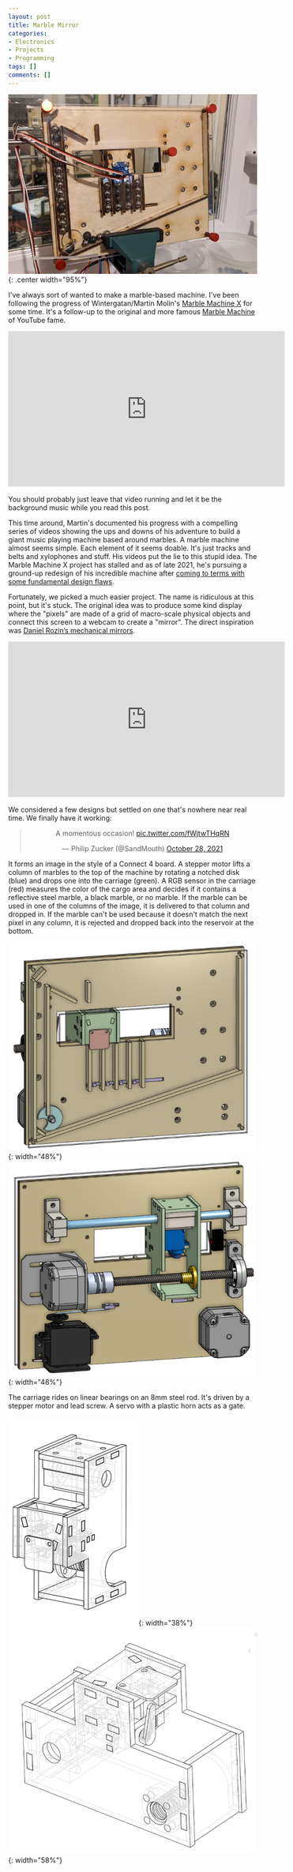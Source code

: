```yaml
---
layout: post
title: Marble Mirror
categories:
- Electronics
- Projects
- Programming
tags: []
comments: []
---
```



![Photo front](/assets/img/2021/10/marble_mirror_front.png){: .center width="95%"}


I've always sort of wanted to make a marble-based machine. I've been following the progress of Wintergatan/Martin Molin's [Marble Machine X](https://www.youtube.com/watch?v=C8qyVURtSZc) for some time. It's a follow-up to the original and more famous [Marble Machine](https://www.youtube.com/watch?v=IvUU8joBb1Q) of YouTube fame. 

<center>
<iframe width="560" height="315" src="https://www.youtube.com/embed/IvUU8joBb1Q" title="YouTube video player" frameborder="0" allow="accelerometer; autoplay; clipboard-write; encrypted-media; gyroscope; picture-in-picture" allowfullscreen></iframe>
</center>

You should probably just leave that video running and let it be the background music while you read this post.

This time around, Martin's documented his progress with a compelling series of videos showing the ups and downs of his adventure to build a giant music playing machine based around marbles. 
A marble machine almost seems simple. Each element of it seems doable. It's just tracks and belts and xylophones and stuff. 
His videos put the lie to this stupid idea.
The Marble Machine X project has stalled and as of late 2021, he's pursuing a ground-up redesign of his incredible machine after [coming to terms with some fundamental design flaws](https://www.youtube.com/watch?v=WN90HYiFpAw).

Fortunately, we picked a much easier project.
The name is ridiculous at this point, but it's stuck.
The original idea was to produce some kind display where the "pixels" are made of a grid of macro-scale physical objects and connect this screen to a webcam to create a "mirror".
The direct inspiration was [Daniel Rozin’s mechanical mirrors](http://www.smoothware.com/danny/).
<center>
<iframe width="560" height="315" src="https://www.youtube.com/embed/1ZPJ0U_kpNg" title="YouTube video player" frameborder="0" allow="accelerometer; autoplay; clipboard-write; encrypted-media; gyroscope; picture-in-picture" allowfullscreen></iframe>
</center>

We considered a few designs but settled on one that's nowhere near real time. We finally have it working:
<center>
<blockquote class="twitter-tweet"><p lang="fr" dir="ltr">A momentous occasion! <a href="https://t.co/fWjtwTHqRN">pic.twitter.com/fWjtwTHqRN</a></p>&mdash; Philip Zucker (@SandMouth) <a href="https://twitter.com/SandMouth/status/1453563957696999430?ref_src=twsrc%5Etfw">October 28, 2021</a></blockquote> <script async src="https://platform.twitter.com/widgets.js" charset="utf-8"></script>
</center>

It forms an image in the style of a Connect 4 board. A stepper motor lifts a column of marbles to the top of the machine by rotating a notched disk (blue) and drops one into the carriage (green). A RGB sensor in the carriage (red) measures the color of the cargo area and decides if it contains a reflective steel marble, a black marble, or no marble. If the marble can be used in one of the columns of the image, it is delivered to that column and dropped in. If the marble can't be used because it doesn't match the next pixel in any column, it is rejected and dropped back into the reservoir at the bottom.

![Model front](/assets/img/2021/10/model_front.png){: width="48%"}
![Model front](/assets/img/2021/10/model_rear.png){: width="48%"}

The carriage rides on linear bearings on an 8mm steel rod. It's driven by a stepper motor and lead screw. A servo with a plastic horn acts as a gate.


![Model front](/assets/img/2021/10/carriage.png){: width="38%"}
![Model front](/assets/img/2021/10/carriage_2.png){: width="58%"}